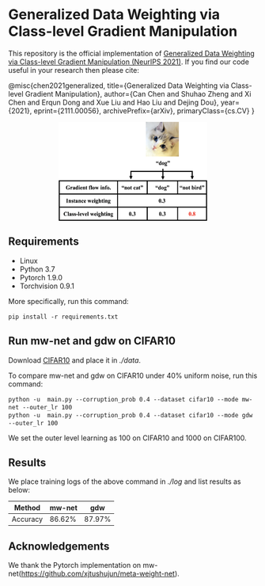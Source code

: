 ﻿# Generalized Data Weighting via Class-level Gradient Manipulation

This repository is the official implementation of [Generalized Data Weighting via Class-level Gradient Manipulation (NeurIPS 2021)](http://arxiv.org/abs/2111.00056). If you find our code useful in your research then please cite:


@misc{chen2021generalized,
      title={Generalized Data Weighting via Class-level Gradient Manipulation}, 
      author={Can Chen and Shuhao Zheng and Xi Chen and Erqun Dong and Xue Liu and Hao Liu and Dejing Dou},
      year={2021},
      eprint={2111.00056},
      archivePrefix={arXiv},
      primaryClass={cs.CV}
}


<div  align="center"> 
<img src="./pic/intro.png" width = "300" height = "200" align=center />
</div>
  



## Requirements

- Linux
- Python 3.7
- Pytorch 1.9.0
- Torchvision 0.9.1

More specifically, run this command:

```setup
pip install -r requirements.txt
```

## Run mw-net and gdw on CIFAR10

Download [CIFAR10](https://www.cs.toronto.edu/~kriz/cifar.html) and place it in *./data*.

To compare mw-net and gdw on CIFAR10 under 40% uniform noise, run this command:
```train
python -u  main.py --corruption_prob 0.4 --dataset cifar10 --mode mw-net --outer_lr 100
python -u  main.py --corruption_prob 0.4 --dataset cifar10 --mode gdw --outer_lr 100
```
We set the outer level learning as 100 on CIFAR10 and 1000 on CIFAR100.

## Results
We place training logs of the above command in *./log* and list results as below:

| Method         | mw-net  | gdw |
| ------------------ |---------------- | -------------- |
| Accuracy   |     86.62%         |      87.97%       |


## Acknowledgements
We thank the Pytorch implementation on mw-net(https://github.com/xjtushujun/meta-weight-net).
